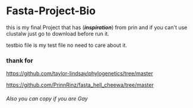 # Fasta-Project-Bio
this is my final Project that has (***inspiration***) from prin
and if you can't use clustalw just go to download before run it.

testbio file is my test file no need to care about it.

### thank for 
https://github.com/taylor-lindsay/phylogenetics/tree/master

https://github.com/PrinnRinz/fasta_hell_cheewa/tree/master

###### Also you can copy if you are Gay
